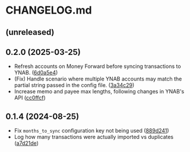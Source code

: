 # CHANGELOG.md

## (unreleased)

## 0.2.0 (2025-03-25)

- Refresh accounts on Money Forward before syncing transactions to YNAB.
  ([6d0a5e4](6d0a5e4288d0b45424485e2396e6399637a14eef))
- (Fix) Handle scenario where multiple YNAB accounts may match the partial string passed in the config file.
  ([3a34c29](3a34c29682228e9b080e2db25ffb48b1a92e8ee2))
- Increase memo and payee max lengths, following changes in YNAB's API
  ([cc0ffcf](cc0ffcf3879efaa748ee31af9c35cb49d94a47c8))

## 0.1.4 (2024-08-25)

- Fix `months_to_sync` configuration key not being used
  ([889d241](889d241ce5a56672e2fd9dac639fc29b78aea168))
- Log how many transactions were actually imported vs duplicates
  ([a7d21de](a7d21de7b26319c362d3dda0119de3167042cc9b))

